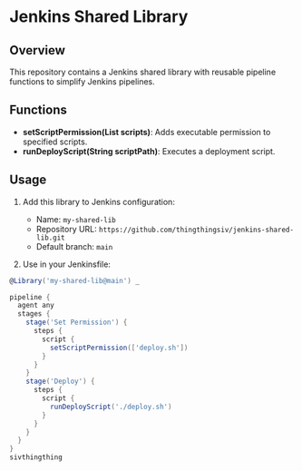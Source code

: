 # Jenkins Shared Library

## Overview
This repository contains a Jenkins shared library with reusable pipeline functions to simplify Jenkins pipelines.

## Functions
- **setScriptPermission(List scripts)**: Adds executable permission to specified scripts.
- **runDeployScript(String scriptPath)**: Executes a deployment script.

## Usage
1. Add this library to Jenkins configuration:
   - Name: `my-shared-lib`
   - Repository URL: `https://github.com/thingthingsiv/jenkins-shared-lib.git`
   - Default branch: `main`

2. Use in your Jenkinsfile:

```groovy
@Library('my-shared-lib@main') _

pipeline {
  agent any
  stages {
    stage('Set Permission') {
      steps {
        script {
          setScriptPermission(['deploy.sh'])
        }
      }
    }
    stage('Deploy') {
      steps {
        script {
          runDeployScript('./deploy.sh')
        }
      }
    }
  }
}
sivthingthing
